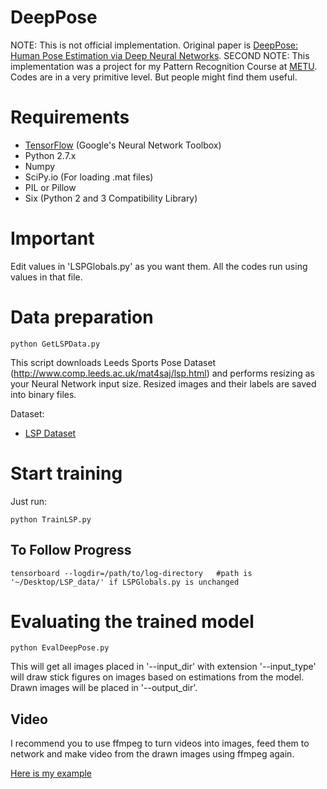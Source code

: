 DeepPose
========

NOTE: This is not official implementation. Original paper is [DeepPose: Human Pose Estimation via Deep Neural Networks](http://arxiv.org/abs/1312.4659).
SECOND NOTE: This implementation was a project for my Pattern Recognition Course at [METU](http://www.metu.edu.tr/). Codes are in a very primitive level. But people might find them useful.

# Requirements
- [TensorFlow](https://github.com/tensorflow/tensorflow) (Google's Neural Network Toolbox)
- Python 2.7.x
- Numpy
- SciPy.io (For loading .mat files)
- PIL or Pillow
- Six (Python 2 and 3 Compatibility Library) 


# Important
 Edit values in 'LSPGlobals.py' as you want them. All the codes run using values in that file.

# Data preparation

```
python GetLSPData.py
```

This script downloads Leeds Sports Pose Dataset (http://www.comp.leeds.ac.uk/mat4saj/lsp.html) and performs resizing as your Neural Network input size. Resized images and their labels are saved into binary files.

Dataset:

- [LSP Dataset](http://human-pose.mpi-inf.mpg.de/#download)

# Start training

Just run:

```
python TrainLSP.py
```


## To Follow Progress

```
tensorboard --logdir=/path/to/log-directory   #path is '~/Desktop/LSP_data/' if LSPGlobals.py is unchanged
```


# Evaluating the trained model
```
python EvalDeepPose.py
```
This will get all images placed in '--input_dir' with extension '--input_type' will draw stick figures on images based on estimations from the model. Drawn images will be placed in '--output_dir'.


## Video

I recommend you to use ffmpeg to turn videos into images, feed them to network and make video from the drawn images using ffmpeg again.

[Here is my example](https://www.youtube.com/watch?v=Aqa-uWqb5fg)
